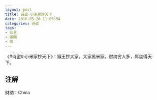 ```yaml
---
layout: post
title: 诗盗·小米家抄天下
date: 2016-05-28 11:05:54
categories: 诗盗
tags:
- 五言
- 挨踢
- 喷
---
```

《#诗盗#·小米家抄天下》：猴王抄大家，大家黑米家。财纳穷人多，屌丝得天下。

## 注解
财纳：China
